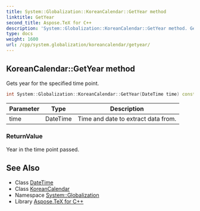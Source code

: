 ```yaml
---
title: System::Globalization::KoreanCalendar::GetYear method
linktitle: GetYear
second_title: Aspose.TeX for C++
description: 'System::Globalization::KoreanCalendar::GetYear method. Gets year for the specified time point in C++.'
type: docs
weight: 1600
url: /cpp/system.globalization/koreancalendar/getyear/
---
```

## KoreanCalendar::GetYear method


Gets year for the specified time point.

```cpp
int System::Globalization::KoreanCalendar::GetYear(DateTime time) const override
```


| Parameter | Type | Description |
| --- | --- | --- |
| time | DateTime | Time and date to extract data from. |

### ReturnValue

Year in the time point passed.

## See Also

* Class [DateTime](../../../system/datetime/)
* Class [KoreanCalendar](../)
* Namespace [System::Globalization](../../)
* Library [Aspose.TeX for C++](../../../)
